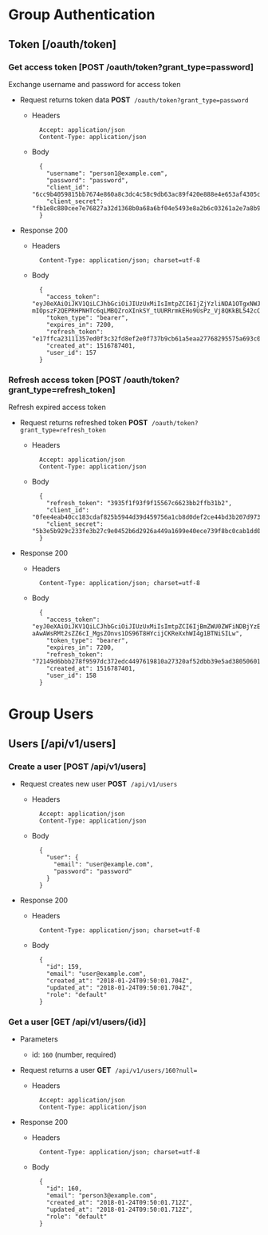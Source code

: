 

# Group Authentication


## Token [/oauth/token]


### Get access token [POST /oauth/token?grant_type=password]
Exchange username and password for access token

+ Request returns token data
**POST**&nbsp;&nbsp;`/oauth/token?grant_type=password`

    + Headers

            Accept: application/json
            Content-Type: application/json

    + Body

            {
              "username": "person1@example.com",
              "password": "password",
              "client_id": "6cc9b4059815bb7674e860a8c3dc4c58c9db63ac89f420e888e4e653af4305ca",
              "client_secret": "fb1e8c880cee7e76827a32d1368b0a68a6bf04e5493e8a2b6c03261a2e7a8b97"
            }

+ Response 200

    + Headers

            Content-Type: application/json; charset=utf-8

    + Body

            {
              "access_token": "eyJ0eXAiOiJKV1QiLCJhbGciOiJIUzUxMiIsImtpZCI6IjZjYzliNDA1OTgxNWJiNzY3NGU4NjBhOGMzZGM0YzU4YzlkYjYzYWM4OWY0MjBlODg4ZTRlNjUzYWY0MzA1Y2EifQ.eyJpc3MiOiJyYWlsc19hcGlfdGVtcGxhdGUiLCJpYXQiOjE1MTY3ODc0MDEsImp0aSI6ImI3NDU0Y2U4LTg5ZjQtNDU2Yi04MmI2LTg2MmQ0MDZkYTFjOSIsInVzZXIiOnsiaWQiOjE1NywiZW1haWwiOiJwZXJzb24xQGV4YW1wbGUuY29tIn19.GVGduU-mIOpszF2QEPRHPNHTc6qLMBQZroXInkSY_tUURRrmkEHo9UsPz_Vj8QKkBL542cCkYDrgdlNYfD6L0g",
              "token_type": "bearer",
              "expires_in": 7200,
              "refresh_token": "e17ffca23111357ed0f3c32fd8ef2e0f737b9cb61a5eaa27768295575a693c08",
              "created_at": 1516787401,
              "user_id": 157
            }

### Refresh access token [POST /oauth/token?grant_type=refresh_token]
Refresh expired access token

+ Request returns refreshed token
**POST**&nbsp;&nbsp;`/oauth/token?grant_type=refresh_token`

    + Headers

            Accept: application/json
            Content-Type: application/json

    + Body

            {
              "refresh_token": "3935f1f93f9f15567c6623bb2ffb31b2",
              "client_id": "0fee4eab40cc183cdaf825b5944d39d459756a1cb8d0def2ce44bd3b207d9737",
              "client_secret": "5b3e5b929c233fe3b27c9e0452b6d2926a449a1699e40ece739f8bc0cab1dd0d"
            }

+ Response 200

    + Headers

            Content-Type: application/json; charset=utf-8

    + Body

            {
              "access_token": "eyJ0eXAiOiJKV1QiLCJhbGciOiJIUzUxMiIsImtpZCI6IjBmZWU0ZWFiNDBjYzE4M2NkYWY4MjViNTk0NGQzOWQ0NTk3NTZhMWNiOGQwZGVmMmNlNDRiZDNiMjA3ZDk3MzcifQ.eyJpc3MiOiJyYWlsc19hcGlfdGVtcGxhdGUiLCJpYXQiOjE1MTY3ODc0MDEsImp0aSI6IjhhMGUxMDlkLTE2MGYtNDBlYy1iMGFkLWE0M2RlMjYyYWQ5NSIsInVzZXIiOnsiaWQiOjE1OCwiZW1haWwiOiJwZXJzb24yQGV4YW1wbGUuY29tIn19.EOtB3m05zWuC4wFjq4SFO4yJqpoY-aAwAWsRMt2sZZ6cI_MgsZOnvs1DS96T8HYcijCKReXxhWI4g1BTNiSILw",
              "token_type": "bearer",
              "expires_in": 7200,
              "refresh_token": "72149d6bbb278f9597dc372edc4497619810a27320af52dbb39e5ad380506015",
              "created_at": 1516787401,
              "user_id": 158
            }

# Group Users


## Users [/api/v1/users]


### Create a user [POST /api/v1/users]


+ Request creates new user
**POST**&nbsp;&nbsp;`/api/v1/users`

    + Headers

            Accept: application/json
            Content-Type: application/json

    + Body

            {
              "user": {
                "email": "user@example.com",
                "password": "password"
              }
            }

+ Response 200

    + Headers

            Content-Type: application/json; charset=utf-8

    + Body

            {
              "id": 159,
              "email": "user@example.com",
              "created_at": "2018-01-24T09:50:01.704Z",
              "updated_at": "2018-01-24T09:50:01.704Z",
              "role": "default"
            }

### Get a user [GET /api/v1/users/{id}]

+ Parameters
    + id: `160` (number, required)

+ Request returns a user
**GET**&nbsp;&nbsp;`/api/v1/users/160?null=`

    + Headers

            Accept: application/json
            Content-Type: application/json

+ Response 200

    + Headers

            Content-Type: application/json; charset=utf-8

    + Body

            {
              "id": 160,
              "email": "person3@example.com",
              "created_at": "2018-01-24T09:50:01.712Z",
              "updated_at": "2018-01-24T09:50:01.712Z",
              "role": "default"
            }
